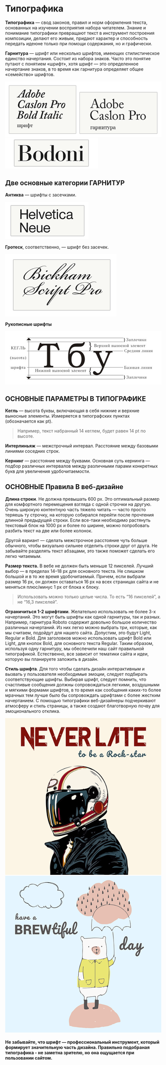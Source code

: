 # Типографика
**Типографика** — свод законов, правил и норм оформления текста, основанных на изучении восприятия набора читателем. Знание и понимание типографики превращают текст в инструмент построения композиции, делают его живым, придают характер и способность передать идеюне только при помощи содержания, но и графически.

**Гарнитура** — шрифт или несколько шрифтов, имеющих стилистическое единство начертания. Состоит из набора знаков. Часто это понятие путают с понятием «шрифт», хотя шрифт — это определенное начертание знаков, в то время как гарнитура определяет общее «семейство» шрифтов.  

![](/images/2019/02/WD2-8-01.png) ![](/images/2019/02/WD2-8-02.png)

## Две основные категории ГАРНИТУР

**Антиква** — шрифты с засечками.

![](/images/2019/02/WD2-8-03.png)

**Гротеск**, соответственно, — шрифт без засечек.

![](/images/2019/02/WD2-8-04.png)

**Рукописные шрифты**

![](/images/2019/02/WD2-8-05.png)

## ОСНОВНЫЕ ПАРАМЕТРЫ В ТИПОГРАФИКЕ
**Кегль** — высота буквы, включающая в себя нижние и верхние выносные элементы. Измеряется в типографских пунктах (обозначается как pt). 
> Например, текст набранный 14 кеглем, будет равен 14 pt по высоте.

**Интерлиньяж** — межстрочный интервал. Расстояние между базовыми линиями соседних строк.

**Кернинг** — расстояние между буквами. Основная суть кернинга — подбор различных
интервалов между различными парами конкретных букв для увеличения удобочитаемости. 

## ОСНОВНЫЕ Правила В веб-дизайне
**Длина строки**. Не должна превышать 600 px. Это оптимальный размер для комфортного
перемещения взгляда с одной строчки на другую. Очень широкую контентную часть тяжело
читать — часто просто теряешь ту строчку, на которую собирался перейти после прочтения
длинной предыдущей строки. Если все-таки необходимо растянуть текстовый блок на 1000 px
и более по ширине, можно попробовать разбить текст на две или более колонок.

Другой вариант — сделать межстрочное расстояние чуть больше обычного, чтобы визуально
сильнее отделить строки друг от друга. Не забывайте разделять текст абзацами, это также поможет
сделать его легко читаемым.

**Размер текста.** В вебе не должен быть меньше 12 пикселей.  Лучший выбор — в пределах
14–18 px для основного текста. Не слишком большой и в то же время удобочитаемый.
Причем, если выбрали размер 16 px, он должен оставаться 16 px на всех страницах сайта
и не меняться плюс/минус 1 px от блока к блоку.

> Использовать можно только целые числа.  То есть “16 пикселей”, а не “16,3 пикселей”.

**Ограничиться 1-2 шрифтами**. Желательно использовать не более 3-х начертаний.
Это могут быть шрифты как одной гарнитуры, так и разных. Например, гарнитура Roboto
содержит довольно большое количество различных начертаний. Из них легко можно
выбрать три, которые, как мы считаем, подойдут для нашего сайта. Допустим, это будут
Light, Regular и Bold. Для заголовков можно использовать шрифт Bold или Light,
для кнопок Bold, для основного текста Regular. Таким образом, используя одну гарнитуру,
мы обеспечили наш сайт правильной типографикой. Естественно, все зависит от тематики
сайта и идеи, которую вы планируете заложить в дизайн.  

**Стиль шрифта**. Для того чтобы сделать дизайн интерактивным и вызвать у пользователя
необходимые эмоции, следует подбирать соответствующие шрифты. Выбирая шрифт, следует помнить,
что счастливые сообщения должны сопровождаться легкими, воздушными и мягкими формами
шрифтов, в то время как сообщения каких-то более мрачных тем  лучше было бы сопровождать
шрифтами с более жестким начертанием. С помощью типографики веб-дизайнеры подчеркивают
атмосферу и стиль страницы, а также создают благотворную почву для эмоционального отклика.

![](/images/2019/02/WD2-8-06.png) ![](/images/2019/02/WD2-8-07.png)

#### Не забывайте,  что шрифт — профессиональный инструмент, который формирует значительную часть дизайна. Правильно подобраная типографика - не заметна зрителю, но она ощущается при пользовании сайтом.
